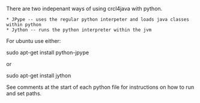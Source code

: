 
There are two indepenant ways of using crcl4java with python.

    * JPype -- uses the regular python interpeter and loads java classes within python
    * Jython -- runs the python interpreter within the jvm

For ubuntu use either:

sudo apt-get install python-jpype

or

sudo apt-get install jython

See comments at the start of each python file for instructions on how to run
and set paths.


